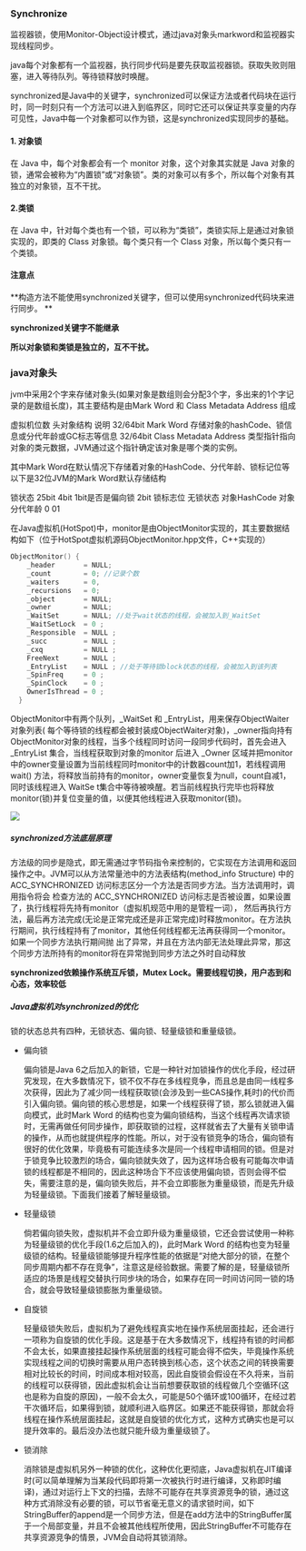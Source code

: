 ###	Synchronize

监视器锁，使用Monitor-Object设计模式，通过java对象头markword和监视器实现线程同步。

java每个对象都有一个监视器，执行同步代码是要先获取监视器锁。获取失败则阻塞，进入等待队列。等待锁释放时唤醒。

synchronized是Java中的关键字，synchronized可以保证方法或者代码块在运行时，同一时刻只有一个方法可以进入到临界区，同时它还可以保证共享变量的内存可见性，Java中每一个对象都可以作为锁，这是synchronized实现同步的基础。

####	1. 对象锁

在 Java 中，每个对象都会有一个 monitor 对象，这个对象其实就是 Java 对象的锁，通常会被称为“内置锁”或“对象锁”。类的对象可以有多个，所以每个对象有其独立的对象锁，互不干扰。

####	2.类锁

在 Java 中，针对每个类也有一个锁，可以称为“类锁”，类锁实际上是通过对象锁实现的，即类的 Class 对象锁。每个类只有一个 Class 对象，所以每个类只有一个类锁。

####	注意点

**构造方法不能使用synchronized关键字，但可以使用synchronized代码块来进行同步。 **

**synchronized关键字不能继承**

**所以对象锁和类锁是独立的，互不干扰。**

###	java对象头

jvm中采用2个字来存储对象头(如果对象是数组则会分配3个字，多出来的1个字记录的是数组长度)，其主要结构是由Mark Word 和 Class Metadata Address 组成

虚拟机位数	头对象结构	说明
32/64bit	Mark Word	存储对象的hashCode、锁信息或分代年龄或GC标志等信息
32/64bit	Class Metadata Address	类型指针指向对象的类元数据，JVM通过这个指针确定该对象是哪个类的实例。

其中Mark Word在默认情况下存储着对象的HashCode、分代年龄、锁标记位等以下是32位JVM的Mark Word默认存储结构

锁状态	25bit	4bit	1bit是否是偏向锁	2bit 锁标志位
无锁状态	对象HashCode	对象分代年龄	0	01

在Java虚拟机(HotSpot)中，monitor是由ObjectMonitor实现的，其主要数据结构如下（位于HotSpot虚拟机源码ObjectMonitor.hpp文件，C++实现的）

```c++
ObjectMonitor() {
    _header       = NULL;
    _count        = 0; //记录个数
    _waiters      = 0,
    _recursions   = 0;
    _object       = NULL;
    _owner        = NULL;
    _WaitSet      = NULL; //处于wait状态的线程，会被加入到_WaitSet
    _WaitSetLock  = 0 ;
    _Responsible  = NULL ;
    _succ         = NULL ;
    _cxq          = NULL ;
    FreeNext      = NULL ;
    _EntryList    = NULL ; //处于等待锁block状态的线程，会被加入到该列表
    _SpinFreq     = 0 ;
    _SpinClock    = 0 ;
    OwnerIsThread = 0 ;
  }
```



ObjectMonitor中有两个队列，_WaitSet 和 _EntryList，用来保存ObjectWaiter对象列表( 每个等待锁的线程都会被封装成ObjectWaiter对象)，_owner指向持有ObjectMonitor对象的线程，当多个线程同时访问一段同步代码时，首先会进入 _EntryList 集合，当线程获取到对象的monitor 后进入 _Owner 区域并把monitor中的owner变量设置为当前线程同时monitor中的计数器count加1，若线程调用 wait() 方法，将释放当前持有的monitor，owner变量恢复为null，count自减1，同时该线程进入 WaitSe t集合中等待被唤醒。若当前线程执行完毕也将释放monitor(锁)并复位变量的值，以便其他线程进入获取monitor(锁)。


![](https://img-blog.csdn.net/20170604114223462?watermark/2/text/aHR0cDovL2Jsb2cuY3Nkbi5uZXQvamF2YXplamlhbg==/font/5a6L5L2T/fontsize/400/fill/I0JBQkFCMA==/dissolve/70/gravity/SouthEast)

#####	synchronized方法底层原理

方法级的同步是隐式，即无需通过字节码指令来控制的，它实现在方法调用和返回操作之中。JVM可以从方法常量池中的方法表结构(method_info Structure) 中的 ACC_SYNCHRONIZED 访问标志区分一个方法是否同步方法。当方法调用时，调用指令将会 检查方法的 ACC_SYNCHRONIZED 访问标志是否被设置，如果设置了，执行线程将先持有monitor（虚拟机规范中用的是管程一词）， 然后再执行方法，最后再方法完成(无论是正常完成还是非正常完成)时释放monitor。在方法执行期间，执行线程持有了monitor，其他任何线程都无法再获得同一个monitor。如果一个同步方法执行期间抛 出了异常，并且在方法内部无法处理此异常，那这个同步方法所持有的monitor将在异常抛到同步方法之外时自动释放

**synchronized依赖操作系统互斥锁，Mutex Lock。需要线程切换，用户态到和心态，效率较低**

#####	Java虚拟机对synchronized的优化
锁的状态总共有四种，无锁状态、偏向锁、轻量级锁和重量级锁。

- 偏向锁

  偏向锁是Java 6之后加入的新锁，它是一种针对加锁操作的优化手段，经过研究发现，在大多数情况下，锁不仅不存在多线程竞争，而且总是由同一线程多次获得，因此为了减少同一线程获取锁(会涉及到一些CAS操作,耗时)的代价而引入偏向锁。偏向锁的核心思想是，如果一个线程获得了锁，那么锁就进入偏向模式，此时Mark Word 的结构也变为偏向锁结构，当这个线程再次请求锁时，无需再做任何同步操作，即获取锁的过程，这样就省去了大量有关锁申请的操作，从而也就提供程序的性能。所以，对于没有锁竞争的场合，偏向锁有很好的优化效果，毕竟极有可能连续多次是同一个线程申请相同的锁。但是对于锁竞争比较激烈的场合，偏向锁就失效了，因为这样场合极有可能每次申请锁的线程都是不相同的，因此这种场合下不应该使用偏向锁，否则会得不偿失，需要注意的是，偏向锁失败后，并不会立即膨胀为重量级锁，而是先升级为轻量级锁。下面我们接着了解轻量级锁。

- 轻量级锁

  倘若偏向锁失败，虚拟机并不会立即升级为重量级锁，它还会尝试使用一种称为轻量级锁的优化手段(1.6之后加入的)，此时Mark Word 的结构也变为轻量级锁的结构。轻量级锁能够提升程序性能的依据是“对绝大部分的锁，在整个同步周期内都不存在竞争”，注意这是经验数据。需要了解的是，轻量级锁所适应的场景是线程交替执行同步块的场合，如果存在同一时间访问同一锁的场合，就会导致轻量级锁膨胀为重量级锁。

- 自旋锁

  轻量级锁失败后，虚拟机为了避免线程真实地在操作系统层面挂起，还会进行一项称为自旋锁的优化手段。这是基于在大多数情况下，线程持有锁的时间都不会太长，如果直接挂起操作系统层面的线程可能会得不偿失，毕竟操作系统实现线程之间的切换时需要从用户态转换到核心态，这个状态之间的转换需要相对比较长的时间，时间成本相对较高，因此自旋锁会假设在不久将来，当前的线程可以获得锁，因此虚拟机会让当前想要获取锁的线程做几个空循环(这也是称为自旋的原因)，一般不会太久，可能是50个循环或100循环，在经过若干次循环后，如果得到锁，就顺利进入临界区。如果还不能获得锁，那就会将线程在操作系统层面挂起，这就是自旋锁的优化方式，这种方式确实也是可以提升效率的。最后没办法也就只能升级为重量级锁了。

- 锁消除

  消除锁是虚拟机另外一种锁的优化，这种优化更彻底，Java虚拟机在JIT编译时(可以简单理解为当某段代码即将第一次被执行时进行编译，又称即时编译)，通过对运行上下文的扫描，去除不可能存在共享资源竞争的锁，通过这种方式消除没有必要的锁，可以节省毫无意义的请求锁时间，如下StringBuffer的append是一个同步方法，但是在add方法中的StringBuffer属于一个局部变量，并且不会被其他线程所使用，因此StringBuffer不可能存在共享资源竞争的情景，JVM会自动将其锁消除。
  

